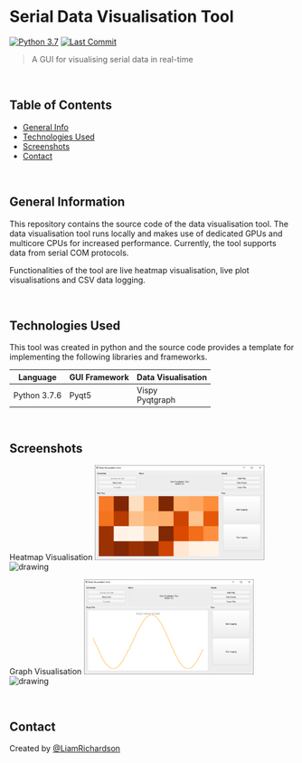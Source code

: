 # Serial Data Visualisation Tool
[![Python 3.7](https://img.shields.io/badge/python-3.7-blue.svg)](https://www.python.org/downloads/release/python-370/)
[![Last Commit](https://img.shields.io/badge/last%20commit-may%202022-orange)]()
> A GUI for visualising serial data in real-time

<br/>
<p align="left">

## Table of Contents

- [General Info](#general-information) <br/>
- [Technologies Used](#technologies-used) <br/>
- [Screenshots](#screenshots) <br/>
- [Contact](#contact)

</p> 
<br/>

## General Information
This repository contains the source code of the data visualisation tool. The data visualisation tool runs locally and
makes use of dedicated GPUs and multicore CPUs for increased performance. Currently, the tool supports data from 
serial COM protocols.

Functionalities of the tool are live heatmap visualisation, live plot visualisations and CSV data logging.

<br/>

## Technologies Used
This tool was created in python and the source code provides a template for implementing the following libraries and 
frameworks.

| Language     | GUI Framework | Data Visualisation   |
|--------------|---------------|----------------------|
| Python 3.7.6 | Pyqt5         | Vispy <br/>Pyqtgraph |

<br/>

## Screenshots
Heatmap Visualisation
<img src="vispy_pyqt_gui/images/heatmap_screenshot.PNG" alt="drawing" width="300"/> <img src="images/hd_volumes.PNG" alt="drawing" width="400"/>

Graph Visualisation
<img src="vispy_pyqt_gui/images/graphplot_screenshot.PNG" alt="drawing" width="300"/> <img src="images/hd_volumes.PNG" alt="drawing" width="400"/>

<br/>

## Contact
Created by [@LiamRichardson](https://www.linkedin.com/in/liam-richardson/)
<br/>